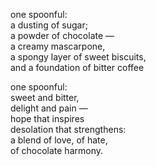 <!--
.. title: A Tiramisu from Paris Baguette
.. slug: a-tiramisu-from-paris-baguette
.. date: 2023-04-07 22:57:26 UTC-04:00
.. tags: 
.. category: 
.. link: 
.. description: 
.. type: text
-->

one spoonful:<br>
a dusting of sugar;<br>
a powder of chocolate ―<br>
a creamy mascarpone,<br>
a spongy layer of sweet biscuits,<br>
and a foundation of bitter coffee<br>

one spoonful:<br>
sweet and bitter,<br>
delight and pain ―<br>
hope that inspires<br>
desolation that strengthens:<br>
a blend of love, of hate,<br>
of chocolate harmony.